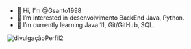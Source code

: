 - 👋 Hi, I’m @Gsanto1998
- 👀 I’m interested in  desenvolvimento BackEnd Java, Python.
- 🌱 I’m currently learning  Java 11,  Git/GitHub, SQL.

<!---
Gsanto1998/Gsanto1998 is a ✨ special ✨ repository because its `README.md` (this file) appears on your GitHub profile.
You can click the Preview link to take a look at your changes.
--->
![divulgaçãoPerfil2](https://user-images.githubusercontent.com/103608379/167505871-83dd3134-a3ed-4ca6-8f02-43e4417fdb45.png)
